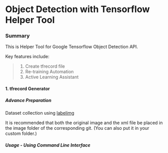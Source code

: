 # **Object Detection with Tensorflow Helper Tool**

### Summary

This is Helper Tool for Google Tensorflow Object Detection API.

Key features include:
> 1. Create tfrecord file
>2. Re-training Automation
>3. Active Learning Assistant

#### 1. tfrecord Generator

##### Advance Preparation

Dataset collection using [labelimg](https://github.com/tzutalin/labelImg)

It is recommended that both the original image and the xml file be placed in the image folder of the corresponding git. (You can also put it in your custom folder.)

##### Usage - Using Command Line Interface


